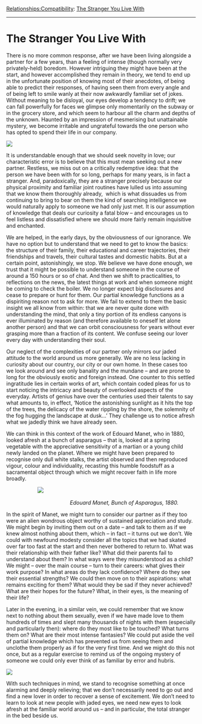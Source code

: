 [Relationships:](https://www.theschooloflife.com/thebookoflife/category/relationships/)[Compatibility](https://www.theschooloflife.com/thebookoflife/category/relationships/compatibility/): [The Stranger You Live With](https://www.theschooloflife.com/thebookoflife/the-stranger-you-live-with/)

* * *

# The Stranger You Live With

There is no more common response, after we have been living alongside a partner for a few years, than a feeling of intense (though normally very privately-held) boredom. However intriguing they might have been at the start, and however accomplished they remain in theory, we tend to end up in the unfortunate position of knowing most of their anecdotes, of being able to predict their responses, of having seen them from every angle and of being left to smile wanly at their now awkwardly familiar set of jokes. Without meaning to be disloyal, our eyes develop a tendency to drift; we can fall powerfully for faces we glimpse only momentarily on the subway or in the grocery store, and which seem to harbour all the charm and depths of the unknown. Haunted by an impression of mesmerising but unattainable mystery, we become irritable and ungrateful towards the one person who has opted to spend their life in our company.

![](https://www.theschooloflife.com/thebookoflife/wp-content/uploads/2019/05/Edouard_Manet_003-1-1.jpg)

It is understandable enough that we should seek novelty in love; our characteristic error is to believe that this must mean seeking out a new partner. Restless, we miss out on a critically redemptive idea: that the person we have been with for so long, perhaps for many years, is in fact a stranger. And, paradoxically, they are a stranger precisely because our physical proximity and familiar joint routines have lulled us into assuming that we know them thoroughly already, &nbsp;which is what dissuades us from continuing to bring to bear on them the kind of searching intelligence we would naturally apply to someone we had only just met. It is our assumption of knowledge that deals our curiosity a fatal blow – and encourages us to feel listless and dissatisfied where we should more fairly remain inquisitive and enchanted.

We are helped, in the early days, by the obviousness of our ignorance. We have no option but to understand that we need to get to know the basics: the structure of their family, their educational and career trajectories, their friendships and travels, their cultural tastes and domestic habits. But at a certain point, astonishingly, we stop. We believe we have done enough, we trust that it might be possible to understand someone in the course of around a 150 hours or so of chat. And then we shift to practicalities, to reflections on the news, the latest things at work and when someone might be coming to check the boiler. We no longer expect big disclosures and cease to prepare or hunt for them. Our partial knowledge functions as a dispiriting reason not to ask for more. We fail to extend to them the basic insight we all know from within: that we are never quite done with understanding the mind, that only a tiny portion of its endless canyons is ever illuminated by reason (and therefore available to oneself let alone another person) and that we can orbit consciousness for years without ever grasping more than a fraction of its content. We confuse seeing our lover every day with understanding their soul.

Our neglect of the complexities of our partner only mirrors our jaded attitude to the world around us more generally. We are no less lacking in curiosity about our country, our city or our own home. In these cases too we look around and see only banality and the mundane – and are prone to long for the obviously exotic and foreign instead. One counter to this settled ingratitude lies in certain works of art, which contain coded pleas for us to start noticing the intricacy and beauty of overlooked aspects of the everyday. Artists of genius have over the centuries used their talents to say what amounts to, in effect, ‘Notice the astonishing sunlight as it hits the top of the trees, the delicacy of the water rippling by the shore, the solemnity of the fog hugging the landscape at dusk…’ They challenge us to notice afresh what we jadedly think we have already seen.

We can think in this context of the work of Edouard Manet, who in 1880, looked afresh at a bunch of asparagus – that is, looked at a spring vegetable with the appreciative sensitivity of a martian or a young child newly landed on the planet. Where we might have been prepared to recognise only dull white stalks, the artist observed and then reproduced vigour, colour and individuality, recasting this humble foodstuff as a sacramental object through which we might recover faith in life more broadly.

&nbsp;&nbsp;&nbsp;&nbsp;&nbsp;&nbsp;&nbsp;&nbsp;&nbsp;&nbsp;&nbsp;&nbsp;&nbsp;&nbsp;&nbsp;&nbsp;&nbsp;&nbsp;&nbsp;&nbsp; ![](https://www.theschooloflife.com/thebookoflife/wp-content/uploads/2019/05/717px-Edouard_Manet_Bunch_of_Asparagus.jpg)

&nbsp;&nbsp;&nbsp;&nbsp;&nbsp;&nbsp;&nbsp;&nbsp;&nbsp;&nbsp;&nbsp;&nbsp;&nbsp;_&nbsp;&nbsp;&nbsp;&nbsp;&nbsp;&nbsp;&nbsp;&nbsp;&nbsp;&nbsp;&nbsp;&nbsp;&nbsp;&nbsp;&nbsp;&nbsp;&nbsp;&nbsp;&nbsp;&nbsp;&nbsp;&nbsp;&nbsp;&nbsp;&nbsp;&nbsp;&nbsp;&nbsp;&nbsp;_ _Edouard Manet, Bunch of Asparagus, 1880._

In the spirit of Manet, we might turn to consider our partner as if they too were an alien wondrous object worthy of sustained appreciation and study. We might begin by inviting them out on a date – and talk to them as if we knew almost nothing about them, which – in fact – it turns out we don’t. We could with newfound modesty consider all the topics that we had skated over far too fast at the start and then never bothered to return to. What was their relationship with their father like? What did their parents fail to understand about them? In what ways were they misunderstood as a child? We might – over the main course – turn to their careers: what gives their work purpose? In what areas do they lack confidence? Where do they see their essential strengths? We could then move on to their aspirations: what remains exciting for them? What would they be sad if they never achieved? What are their hopes for the future? What, in their eyes, is the meaning of their life?

Later in the evening, in a similar vein, we could remember that we know next to nothing about them sexually, even if we have made love to them hundreds of times and slept many thousands of nights with them (especially and particularly then): where do they most like to be touched? What turns them on? What are their most intense fantasies? We could put aside the veil of partial knowledge which has prevented us from seeing them and unclothe them properly as if for the very first time. And we might do this not once, but as a regular exercise to remind us of the ongoing mystery of someone we could only ever think of as familiar by error and hubris.

![](https://www.theschooloflife.com/thebookoflife/wp-content/uploads/2019/05/1100px-Edouard_Manet_031-1024x838.jpg)

With such techniques in mind, we stand to recognise something at once alarming and deeply relieving; that we don’t necessarily need to go out and find a new lover in order to recover a sense of excitement. We don’t need to learn to look at new people with jaded eyes, we need new eyes to look afresh at the familiar world around us – and in particular, the total stranger in the bed beside us.
